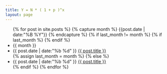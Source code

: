 ```yaml
---
title: Y = N * ( 1 + p )^x
layout: page
---
```


<ul class="listing">
{% for post in site.posts %}
  {% capture month %}
      {{post.date | date:"%B %Y"}}
  {% endcapture %}
  {% if last_month != month %}
      {% if last_month %}
      {% endif %}
      <li class="listing-seperator">{{ month }}</li>
      <li class="listing-item">
      <time datetime="{{ post.date | date:"%Y-%m-%d" }}">{{ post.date | date:"%b %d" }}</time>
      <a href="{{ site.url }}{{ post.url }}" title="{{ post.title }}">{{ post.title }}</a>
      </li>
      {% assign last_month = month %}
  {% else %}
      <li class="listing-item">
      <time datetime="{{ post.date | date:"%Y-%m-%d" }}">{{ post.date | date:"%b %d" }}</time>
      <a href="{{ site.url }}{{ post.url }}" title="{{ post.title }}">{{ post.title }}</a>
      </li>
  {% endif %}
{% endfor %}
</ul>

